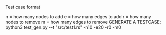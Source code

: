 Test case format

n = how many nodes to add
e = how many edges to add
r = how many nodes to remove
m = how many edges to remove
GENERATE A TESTCASE:
python3 test_gen.py --t "src/test1.rs" -n10 -e20 -r0 -m0